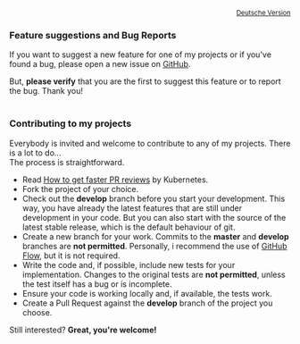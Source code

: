 <p align="right">
  <sub><a href="Contributing.md">Deutsche Version</a></sub>
</p>

### Feature suggestions and Bug Reports

If you want to suggest a new feature for one of my projects or if you've found a bug, please open a new issue on [GitHub](https://github.com/nixe64).

But, **please verify** that you are the first to suggest this feature or to report the bug. Thank you!
<br/>
<br/>

### Contributing to my projects

Everybody is invited and welcome to contribute to any of my projects. There is a lot to do...<br/>
The process is straightforward.

 - Read [How to get faster PR reviews](https://github.com/kubernetes/community/blob/master/contributors/guide/pull-requests.md#best-practices-for-faster-reviews)
 by Kubernetes.
 - Fork the project of your choice.
 - Check out the **develop** branch before you start your development.
 This way, you have already the latest features that are still under development in your code. But you can also start
 with the source of the latest stable release, which is the default behaviour of git.
 - Create a new branch for your work. Commits to the **master** and **develop** branches are **not permitted**. Personally, i recommend the use of 
 [GitHub Flow](https://githubflow.github.io/), but it is not required.
 - Write the code and, if possible, include new tests for your implementation. Changes to the original tests are **not permitted**, unless the test itself has a bug or is incomplete.
 - Ensure your code is working locally and, if available, the tests work.
 - Create a Pull Request against the **develop** branch of the project you choose.

Still interested? **Great, you're welcome!**

